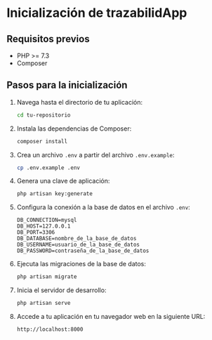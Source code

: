 
# Inicialización de trazabilidApp

## Requisitos previos
- PHP >= 7.3
- Composer

## Pasos para la inicialización

1. Navega hasta el directorio de tu aplicación:

      ```bash
      cd tu-repositorio
      ```

2. Instala las dependencias de Composer:

      ```bash
      composer install
      ```

3. Crea un archivo `.env` a partir del archivo `.env.example`:

      ```bash
      cp .env.example .env
      ```

4. Genera una clave de aplicación:

      ```bash
      php artisan key:generate
      ```

5. Configura la conexión a la base de datos en el archivo `.env`:

      ```dotenv
      DB_CONNECTION=mysql
      DB_HOST=127.0.0.1
      DB_PORT=3306
      DB_DATABASE=nombre_de_la_base_de_datos
      DB_USERNAME=usuario_de_la_base_de_datos
      DB_PASSWORD=contraseña_de_la_base_de_datos
      ```

6. Ejecuta las migraciones de la base de datos:

      ```bash
      php artisan migrate
      ```

7. Inicia el servidor de desarrollo:

      ```bash
      php artisan serve
      ```

9. Accede a tu aplicación en tu navegador web en la siguiente URL:

      ```
      http://localhost:8000
      ```

